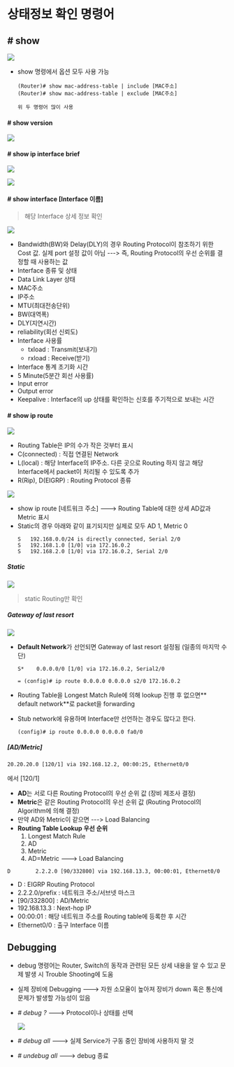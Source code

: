 상태정보 확인 명령어
===

\# show
---

![](images/2023-06-15-18-52-40.png)

* show 명령에서 옵션 모두 사용 가능
  ```
  (Router)# show mac-address-table | include [MAC주소]
  (Router)# show mac-address-table | exclude [MAC주소]
  
  위 두 명령어 많이 사용
  ```


#### \# show version

![](images/2023-06-15-18-55-44.png)



#### \# show ip interface brief

![](images/2023-06-15-18-56-31.png)

![](images/2023-06-15-18-56-46.png)



#### \# show interface [Interface 이름]

> 해당 Interface 상세 정보 확인

![](images/2023-06-15-18-58-33.png)

* Bandwidth(BW)와 Delay(DLY)의 경우 Routing Protocol이 참조하기 위한 Cost 값. 실제 port 설정 값이 아님    --->  즉, Routing Protocol의 우선 순위를 결정할 때 사용하는 값
* Interface 종류 및 상태
* Data Link Layer 상태
* MAC주소
* IP주소
* MTU(최대전송단위)
* BW(대역폭)
* DLY(지연시간)
* reliability(회선 신뢰도)
* Interface 사용률
  * txload : Transmit(보내기)
  * rxload : Receive(받기)
* Interface 통계 초기화 시간
* 5 Minute(5분간 회선 사용률)
* Input error
* Output error
* Keepalive : Interface의 up 상태를 확인하는 신호를 주기적으로 보내는 시간


#### \# show ip route


![](images/2023-06-15-19-04-01.png)

* Routing Table은 IP의 수가 작은 것부터 표시
* C(connected) : 직접 연결된 Network
* L(local) : 해당 Interface의 IP주소. 다른 곳으로 Routing 하지 않고 해당 Interface에서 packet이 처리될 수 있도록 추가
* R(Rip), D(EIGRP) : Routing Protocol 종류

![](images/2023-06-15-19-07-16.png)

* show ip route [네트워크 주소] --->  Routing Table에 대한 상세 AD값과 Metric 표시
* Static의 경우 아래와 같이 표기되지만 실제로 모두 AD 1, Metric 0
  ```
  S   192.168.0.0/24 is directly connected, Serial 2/0
  S   192.168.1.0 [1/0] via 172.16.0.2
  S   192.168.2.0 [1/0] via 172.16.0.2, Serial 2/0
  ```


##### Static

![](images/2023-06-15-19-45-50.png)
> static Routing만 확인

##### Gateway of last resort

![](images/2023-06-15-19-48-20.png)

* **Default Network**가 선언되면 Gateway of last resort 설정됨 (일종의 마지막 수단)
  ```
  S*    0.0.0.0/0 [1/0] via 172.16.0.2, Serial2/0

  = (config)# ip route 0.0.0.0 0.0.0.0 s2/0 172.16.0.2
  ```

* Routing Table을 Longest Match Rule에 의해 lookup 진행 후 없으면** default network**로 packet을 forwarding

* Stub network에 유용하며 Interface만 선언하는 경우도 많다고 한다.
  ```
  (config)# ip route 0.0.0.0 0.0.0.0 fa0/0
  ```


##### [AD/Metric]

```
20.20.20.0 [120/1] via 192.168.12.2, 00:00:25, Ethernet0/0
```
에서 [120/1]

* **AD**는 서로 다른 Routing Protocol의 우선 순위 값 (장비 제조사 결정)
* **Metric**은 같은 Routing Protocol의 우선 순위 값 (Routing Protocol의 Algorithm에 의해 결정)
* 만약 AD와 Metric이 같으면 ---> Load Balancing
* **Routing Table Lookup 우선 순위**
  1. Longest Match Rule
  2. AD
  3. Metric
  4. AD=Metric  --->  Load Balancing


```
D        2.2.2.0 [90/332800] via 192.168.13.3, 00:00:01, Ethernet0/0
```
* D : EIGRP Routing Protocol
* 2.2.2.0/prefix  : 네트워크 주소/서브넷 마스크
* [90/332800] : AD/Metric
* 192.168.13.3  : Next-hop IP
* 00:00:01  : 해당 네트워크 주소를 Routing table에 등록한 후 시간
* Ethernet0/0 : 출구 Interface 이름



Debugging
---

* debug 명령어는 Router, Switch의 동작과 관련된 모든 상세 내용을 알 수 있고 문제 발생 시 Trouble Shooting에 도움
* 실제 장비에 Debugging ---> 자원 소모율이 높아져 장비가 down 혹은 통신에 문제가 발생할 가능성이 있음
* *\# debug ?* ---> Protocol이나 상태를 선택

  ![](images/2023-06-15-19-53-56.png)

* *\# debug all*  --->  실제 Service가 구동 중인 장비에 사용하지 말 것
* *\# undebug all*  --->  debug 종료


